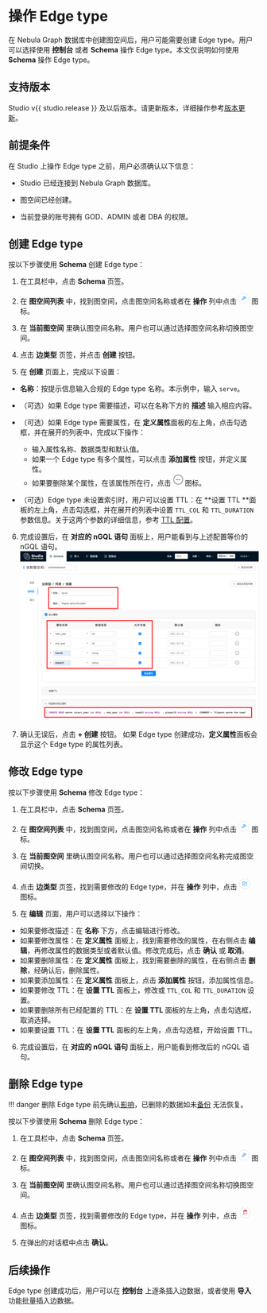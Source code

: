 # 操作 Edge type

在 Nebula Graph 数据库中创建图空间后，用户可能需要创建 Edge type。用户可以选择使用 **控制台** 或者 **Schema** 操作 Edge type。本文仅说明如何使用 **Schema** 操作 Edge type。

## 支持版本

Studio v{{ studio.release }} 及以后版本。请更新版本，详细操作参考[版本更新](../about-studio/st-ug-check-updates.md)。

## 前提条件

在 Studio 上操作 Edge type 之前，用户必须确认以下信息：

- Studio 已经连接到 Nebula Graph 数据库。

- 图空间已经创建。

- 当前登录的账号拥有 GOD、ADMIN 或者 DBA 的权限。

## 创建 Edge type

按以下步骤使用 **Schema** 创建 Edge type：

1. 在工具栏中，点击 **Schema** 页签。

2. 在 **图空间列表** 中，找到图空间，点击图空间名称或者在 **操作** 列中点击 ![表示设置的图标](../figs/st-ug-018.png "设置") 图标。

3. 在 **当前图空间** 里确认图空间名称。用户也可以通过选择图空间名称切换图空间。

4. 点击 **边类型** 页签，并点击 **创建** 按钮。

5. 在 **创建** 页面上，完成以下设置：

  - **名称**：按提示信息输入合规的 Edge type 名称。本示例中，输入 `serve`。
  
  - （可选）如果 Edge type 需要描述，可以在名称下方的 **描述** 输入相应内容。
  
  - （可选）如果 Edge type 需要属性，在 **定义属性**面板的左上角，点击勾选框，并在展开的列表中，完成以下操作：  
    - 输入属性名称、数据类型和默认值。
    - 如果一个 Edge type 有多个属性，可以点击 **添加属性** 按钮，并定义属性。
    - 如果要删除某个属性，在该属性所在行，点击 ![表示删除的图标](../figs/st-ug-020.png "删除") 图标。

  - （可选）Edge type 未设置索引时，用户可以设置 TTL：在 **设置 TTL **面板的左上角，点击勾选框，并在展开的列表中设置 `TTL_COL` 和 `TTL_DURATION` 参数信息。关于这两个参数的详细信息，参考 [TTL 配置](../../3.ngql-guide/8.clauses-and-options/ttl-options.md "点击前往 Nebula Graph 网站")。

6. 完成设置后，在 **对应的 nGQL 语句** 面板上，用户能看到与上述配置等价的 nGQL 语句。  
![定义 Edge type action 的属性](../figs/st-ug-022-2.png "定义 Edge type")

7. 确认无误后，点击 **+ 创建** 按钮。
  如果 Edge type 创建成功，**定义属性**面板会显示这个 Edge type 的属性列表。

## 修改 Edge type

按以下步骤使用 **Schema** 修改 Edge type：

1. 在工具栏中，点击 **Schema** 页签。

2. 在 **图空间列表** 中，找到图空间，点击图空间名称或者在 **操作** 列中点击 ![表示设置的图标](../figs/st-ug-018.png "设置") 图标。

3. 在 **当前图空间** 里确认图空间名称。用户也可以通过选择图空间名称完成图空间切换。

4. 点击 **边类型** 页签，找到需要修改的 Edge type，并在 **操作** 列中，点击 ![表示修改的图标](../figs/st-ug-021.png "修改") 图标。

5. 在 **编辑** 页面，用户可以选择以下操作：

  - 如果要修改描述：在 **名称** 下方，点击编辑进行修改。
  - 如果要修改属性：在 **定义属性** 面板上，找到需要修改的属性，在右侧点击 **编辑**，再修改属性的数据类型或者默认值。修改完成后，点击 **确认** 或 **取消**。
  - 如果要删除属性：在 **定义属性** 面板上，找到需要删除的属性，在右侧点击 **删除**，经确认后，删除属性。
  - 如果要添加属性：在 **定义属性** 面板上，点击 **添加属性** 按钮，添加属性信息。
  - 如果要修改 TTL：在 **设置 TTL** 面板上，修改或 `TTL_COL` 和 `TTL_DURATION` 设置。
  - 如果要删除所有已经配置的 TTL：在 **设置 TTL** 面板的左上角，点击勾选框，取消选择。
  - 如果要设置 TTL：在 **设置 TTL** 面板的左上角，点击勾选框，开始设置 TTL。

6. 完成设置后，在 **对应的 nGQL 语句** 面板上，用户能看到修改后的 nGQL 语句。

## 删除 Edge type

!!! danger
    删除 Edge type 前先确认[影响](../../3.ngql-guide/11.edge-type-statements/2.drop-edge.md)，已删除的数据如未[备份](../../7.data-security/3.manage-snapshot.md) 无法恢复。

按以下步骤使用 **Schema** 删除 Edge type：

1. 在工具栏中，点击 **Schema** 页签。

2. 在 **图空间列表** 中，找到图空间，点击图空间名称或者在 **操作** 列中点击 ![表示设置的图标](../figs/st-ug-018.png "设置") 图标。

3. 在 **当前图空间** 里确认图空间名称。用户也可以通过选择图空间名称切换图空间。

4. 点击 **边类型** 页签，找到需要修改的 Edge type，并在 **操作** 列中，点击 ![表示删除的图标](../figs/st-ug-017.png "删除") 图标。

5. 在弹出的对话框中点击 **确认**。

## 后续操作

Edge type 创建成功后，用户可以在 **控制台** 上逐条插入边数据，或者使用 **导入** 功能批量插入边数据。
